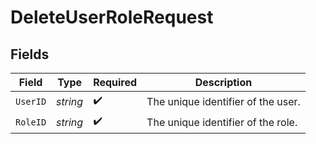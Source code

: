 # DeleteUserRoleRequest


## Fields

| Field                              | Type                               | Required                           | Description                        |
| ---------------------------------- | ---------------------------------- | ---------------------------------- | ---------------------------------- |
| `UserID`                           | *string*                           | :heavy_check_mark:                 | The unique identifier of the user. |
| `RoleID`                           | *string*                           | :heavy_check_mark:                 | The unique identifier of the role. |
